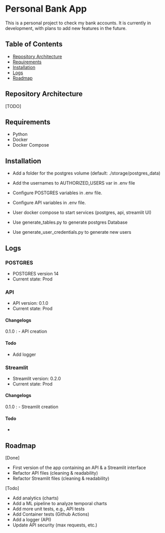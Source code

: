 # Personal Bank App

This is a personal project to check my bank accounts. It is currently in development, with plans to add new features in the future.


## Table of Contents
- [Repository Architecture](#repository-architecture)
- [Requirements](#requirements)
- [Installation](#installation)
- [Logs](#logs)
- [Roadmap](#roadmap)

## Repository Architecture
[TODO]




## Requirements
- Python
- Docker
- Docker Compose




## Installation
- Add a folder for the postgres volume (default: ./storage/postgres_data)
- Add the usernames to AUTHORIZED_USERS var in .env file
- Configure POSTGRES variables in .env file.
- Configure API variables in .env file.


- User docker compose to start services (postgres, api, streamlit UI)
- Use generate_tables.py to generate postgres Database
- Use generate_user_credentials.py to generate new users



## Logs

### POSTGRES
- POSTGRES version 14
- Current state: Prod



### API
- API version: 0.1.0
- Current state: Prod

#### Changelogs
0.1.0 :
    - API creation

#### Todo
- Add logger


### Streamlit
- Streamlit version: 0.2.0
- Current state: Prod

#### Changelogs
0.1.0 :
    - Streamlit creation

#### Todo
- 



## Roadmap
[Done]
- First version of the app containing an API & a Streamlit interface
- Refactor API files (cleaning & readability)
- Refactor Streamlit files (cleaning & readability)

[Todo]
- Add analytics (charts)
- Add a ML pipeline to analyze temporal charts
- Add more unit tests, e.g., API tests
- Add Container tests (Github Actions)
- Add a logger (API)
- Update API security (max requests, etc.)